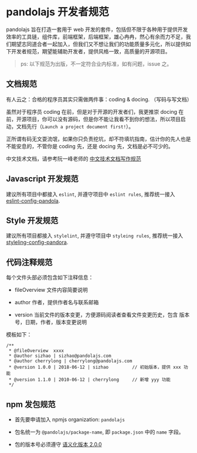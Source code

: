 # pandolajs 开发者规范

pandolajs 旨在打造一套用于 web 开发的套件，包括但不限于各种用于提供开发效率的工具链，组件库，前端框架，后端框架，雄心冉冉，然心有余而力不足，我们期望志同道合者一起加入，但我们又不想让我们的功能质量多元化，所以提供如下开发者规范，期望能辅助开发者，提供风格一致，高质量的开源项目。

> ps: 以下规范为出版，不一定符合业内标准，如有问题，issue 之。

## 文档规范

有人云之：合格的程序员其实只需做两件事：coding & docing. （写码与写文档）

虽然对于程序员 coding 在前，但是对于开源的开发者们，我更推崇 docing 在前，开源项目，你可以没有源码，但是你不能让我看不到你的想法，所以项目启动，文档先行（`Launch a project document first!`）。

正所谓有码无文耍流氓，如果你只负责挖坑，却不符填坑指南，估计你的先人也是不能安息的，不管你是 coding 先，还是 docing 先，文档是必不可少的。

中文技术文档，请参考阮一峰老师的 [中文技术文档写作规范](https://github.com/ruanyf/document-style-guide/blob/master/README.md)

## Javascript 开发规范

建议所有项目中都接入 `eslint`, 并遵守项目中 `eslint rules`, 推荐统一接入 [eslint-config-pandola](https://github.com/pandolajs/eslint-config-pandola).

## Style 开发规范

建议所有项目都接入 `stylelint`, 并遵守项目中 `styleing rules`, 推荐统一接入 [styleling-config-pandora](https://github.com/pandolajs/stylelint-config-pandora).

## 代码注释规范

每个文件头部必须包含如下注释信息：

- fileOverview 文件内容简要说明

- author 作者，提供作者名与联系邮箱

- version 当前文件的版本变更，方便源码阅读者查看文件变更历史，包含 版本号，日期，作者，版本变更说明

模板如下：

```
/**
 * @fileOverview  xxxx
 * @author sizhao | sizhao@pandolajs.com
 * @author cherrylong | cherrylong@pandolajs.com
 * @version 1.0.0 | 2018-06-12 | sizhao         // 初始版本，提供 xxx 功能
 * @version 1.1.0 | 2010-06-12 | cherrylong     // 新增 yyy 功能
 */
```

## npm 发包规范

- 首先要申请加入 npmjs organization: `pandolajs` 

- 包名统一为 `@pandolajs/package-name`, 即 `package.json` 中的 `name` 字段。

- 包的版本号必须遵守 [语义化版本 2.0.0](https://semver.org/lang/zh-CN/)